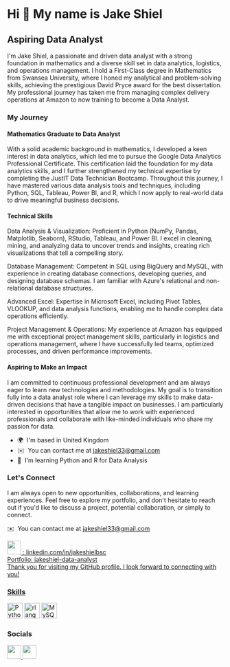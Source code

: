 Hi 👋 My name is Jake Shiel
===========================

Aspiring Data Analyst
---------------------

I'm Jake Shiel, a passionate and driven data analyst with a strong foundation in mathematics and a diverse skill set in data analytics, logistics, and operations management. I hold a First-Class degree in Mathematics from Swansea University, where I honed my analytical and problem-solving skills, achieving the prestigious David Pryce award for the best dissertation. My professional journey has taken me from managing complex delivery operations at Amazon to now training to become a Data Analyst. 

### My Journey 
#### Mathematics Graduate to Data Analyst 
With a solid academic background in mathematics, I developed a keen interest in data analytics, which led me to pursue the Google Data Analytics Professional Certificate. This certification laid the foundation for my data analytics skills, and I further strengthened my technical expertise by completing the JustIT Data Technician Bootcamp. Throughout this journey, I have mastered various data analysis tools and techniques, including Python, SQL, Tableau, Power BI, and R, which I now apply to real-world data to drive meaningful business decisions. 

#### Technical Skills 
Data Analysis & Visualization: Proficient in Python (NumPy, Pandas, Matplotlib, Seaborn), RStudio, Tableau, and Power BI. I excel in cleaning, mining, and analyzing data to uncover trends and insights, creating rich visualizations that tell a compelling story. 

Database Management: Competent in SQL using BigQuery and MySQL, with experience in creating database connections, developing queries, and designing database schemas. I am familiar with Azure's relational and non-relational database structures. 

Advanced Excel: Expertise in Microsoft Excel, including Pivot Tables, VLOOKUP, and data analysis functions, enabling me to handle complex data operations efficiently. 

Project Management & Operations: My experience at Amazon has equipped me with exceptional project management skills, particularly in logistics and operations management, where I have successfully led teams, optimized processes, and driven performance improvements.

#### Aspiring to Make an Impact
I am committed to continuous professional development and am always eager to learn new technologies and methodologies. My goal is to transition fully into a data analyst role where I can leverage my skills to make data-driven decisions that have a tangible impact on businesses. I am particularly interested in opportunities that allow me to work with experienced professionals and collaborate with like-minded individuals who share my passion for data.

* 🌍  I'm based in United Kingdom
* ✉️  You can contact me at [jakeshiel33@gmail.com](mailto:jakeshiel33@gmail.com)
* 🧠  I'm learning Python and R for Data Analysis

### Let's Connect
I am always open to new opportunities, collaborations, and learning experiences. Feel free to explore my portfolio, and don't hesitate to reach out if you'd like to discuss a project, potential collaboration, or simply to connect.

✉️  You can contact me at [jakeshiel33@gmail.com](mailto:jakeshiel33@gmail.com)

</a> <a href="https://www.linkedin.com/in/jakeshielbsc/" target="_blank" rel="noreferrer"> <picture> <source media="(prefers-color-scheme: dark)" srcset="https://raw.githubusercontent.com/danielcranney/readme-generator/main/public/icons/socials/linkedin-dark.svg" /> <source media="(prefers-color-scheme: light)" srcset="https://raw.githubusercontent.com/danielcranney/readme-generator/main/public/icons/socials/linkedin.svg" /> <img src="https://raw.githubusercontent.com/danielcranney/readme-generator/main/public/icons/socials/linkedin.svg" width="32" height="32" /> </picture>: linkedin.com/in/jakeshielbsc  
Portfolio: jakeshiel-data-analyst  
Thank you for visiting my GitHub profile. I look forward to connecting with you!


### Skills


<p align="left">
<a href="https://www.python.org/" target="_blank" rel="noreferrer"><img src="https://raw.githubusercontent.com/danielcranney/readme-generator/main/public/icons/skills/python-colored.svg" width="36" height="36" alt="Python" /></a>
<a href="https://www.r-project.org/" target="_blank" rel="noreferrer"><img src="https://raw.githubusercontent.com/danielcranney/readme-generator/main/public/icons/skills/rlang-colored.svg" width="36" height="36" alt="rlang" /></a>
<a href="https://www.mysql.com/" target="_blank" rel="noreferrer"><img src="https://raw.githubusercontent.com/danielcranney/readme-generator/main/public/icons/skills/mysql-colored.svg" width="36" height="36" alt="MySQL" /></a>
</p>


### Socials

<p align="left"> <a href="https://www.github.com/Jake-Shiel" target="_blank" rel="noreferrer"> <picture> <source media="(prefers-color-scheme: dark)" srcset="https://raw.githubusercontent.com/danielcranney/readme-generator/main/public/icons/socials/github-dark.svg" /> <source media="(prefers-color-scheme: light)" srcset="https://raw.githubusercontent.com/danielcranney/readme-generator/main/public/icons/socials/github.svg" /> <img src="https://raw.githubusercontent.com/danielcranney/readme-generator/main/public/icons/socials/github.svg" width="32" height="32" /> </picture> 
</a> <a href="https://www.linkedin.com/in/jakeshielbsc/" target="_blank" rel="noreferrer"> <picture> <source media="(prefers-color-scheme: dark)" srcset="https://raw.githubusercontent.com/danielcranney/readme-generator/main/public/icons/socials/linkedin-dark.svg" /> <source media="(prefers-color-scheme: light)" srcset="https://raw.githubusercontent.com/danielcranney/readme-generator/main/public/icons/socials/linkedin.svg" /> <img src="https://raw.githubusercontent.com/danielcranney/readme-generator/main/public/icons/socials/linkedin.svg" width="32" height="32" /> </picture> </a></p>

